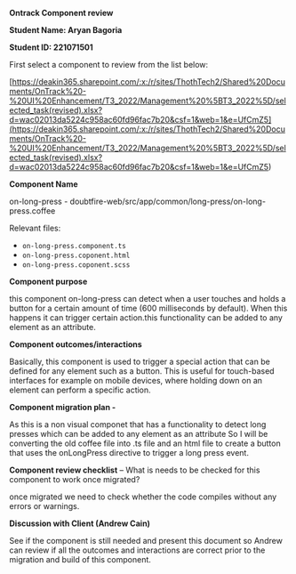 **Ontrack Component review**

**Student Name: Aryan Bagoria**

**Student ID: 221071501**

First select a component to review from the list below:

[https://deakin365.sharepoint.com/:x:/r/sites/ThothTech2/Shared%20Documents/OnTrack%20-%20UI%20Enhancement/T3_2022/Management%20%5BT3_2022%5D/selected_task(revised).xlsx?d=wac02013da5224c958ac60fd96fac7b20&csf=1&web=1&e=UfCmZ5](<https://deakin365.sharepoint.com/:x:/r/sites/ThothTech2/Shared%20Documents/OnTrack%20-%20UI%20Enhancement/T3_2022/Management%20%5BT3_2022%5D/selected_task(revised).xlsx?d=wac02013da5224c958ac60fd96fac7b20&csf=1&web=1&e=UfCmZ5>)

**Component Name**

on-long-press - doubtfire-web/src/app/common/long-press/on-long-press.coffee

Relevant files:

- `on-long-press.component.ts`
- `on-long-press.coponent.html`
- `on-long-press.coponent.scss`

**Component purpose**

this component on-long-press can detect when a user touches and holds a button for a certain amount
of time (600 milliseconds by default). When this happens it can trigger certain action.this
functionality can be added to any element as an attribute.

**Component outcomes/interactions**

Basically, this component is used to trigger a special action that can be defined for any element
such as a button. This is useful for touch-based interfaces for example on mobile devices, where
holding down on an element can perform a specific action.

**Component migration plan -**

As this is a non visual componet that has a functionality to detect long presses which can be added
to any element as an attribute So I will be converting the old coffee file into .ts file and an html
file to create a button that uses the onLongPress directive to trigger a long press event.

**Component review checklist** – What is needs to be checked for this component to work once
migrated?

once migrated we need to check whether the code compiles without any errors or warnings.

**Discussion with Client (Andrew Cain)**

See if the component is still needed and present this document so Andrew can review if all the
outcomes and interactions are correct prior to the migration and build of this component.

